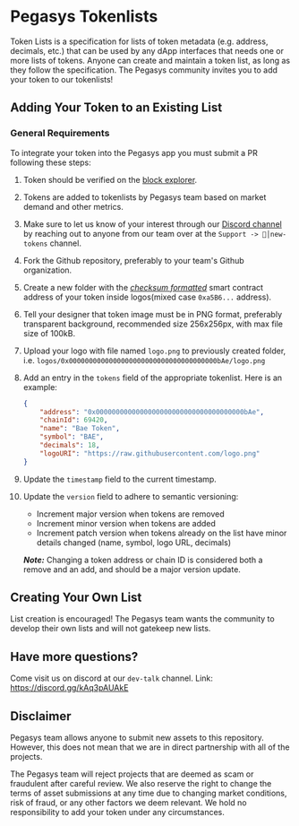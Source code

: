 # Pegasys Tokenlists

Token Lists is a specification for lists of token metadata (e.g. address, decimals, etc.) that can be used by any dApp interfaces that needs one or more lists of tokens. Anyone can create and maintain a token list, as long as they follow the specification. The Pegasys community invites you to add your token to our tokenlists!

## Adding Your Token to an Existing List
### General Requirements
To integrate your token into the Pegasys app you must submit a PR following these steps:

1. Token should be verified on the [block explorer](https://explorer.syscoin.org/).
2. Tokens are added to tokenlists by Pegasys team based on market demand and other metrics. 

3. Make sure to let us know of your interest through our [Discord channel](https://discord.gg/kAq3pAUAkE) by reaching out to anyone from our team over at the `Support -> 🌱│new-tokens` channel.
4. Fork the Github repository, preferably to your team's Github organization.
5. Create a new folder with the [_checksum formatted_](https://piyolab.github.io/sushiether/RunScrapboxCode/?web3=1.0.0-beta.33&code=https://scrapbox.io/api/code/sushiether/web3.js_-_Ethereum_のアドレスをチェックサム付きアドレスに変換する/demo.js) smart contract address of your token inside logos(mixed case `0xa5B6...` address).
6. Tell your designer that token image must be in PNG format, preferably transparent background, recommended size 256x256px, with max file size of 100kB.
7. Upload your logo with file named `logo.png` to previously created folder, i.e. `logos/0x0000000000000000000000000000000000000bAe/logo.png`
8. Add an entry in the `tokens` field of the appropriate tokenlist. Here is an example:
    ```json
    {
        "address": "0x0000000000000000000000000000000000000bAe",
        "chainId": 69420,
        "name": "Bae Token",
        "symbol": "BAE",
        "decimals": 18,
        "logoURI": "https://raw.githubusercontent.com/logo.png"
    }
    ```
9. Update the `timestamp` field to the current timestamp.
10. Update the `version` field to adhere to semantic versioning:

    * Increment major version when tokens are removed
    * Increment minor version when tokens are added
    * Increment patch version when tokens already on the list have minor details changed (name, symbol, logo URL, decimals)

    ***Note:*** Changing a token address or chain ID is considered both a remove and an add, and should be a major version update.

## Creating Your Own List

List creation is encouraged! The Pegasys team wants the community to develop their own lists and will not gatekeep new lists.
## Have more questions?
Come visit us on discord at our `dev-talk` channel. 
Link: https://discord.gg/kAq3pAUAkE

## Disclaimer
Pegasys team allows anyone to submit new assets to this repository. However, this does not mean that we are in direct partnership with all of the projects.

The Pegasys team will reject projects that are deemed as scam or fraudulent after careful review. We also reserve the right to change the terms of asset submissions at any time due to changing market conditions, risk of fraud, or any other factors we deem relevant. We hold no responsibility to add your token under any circumstances.
